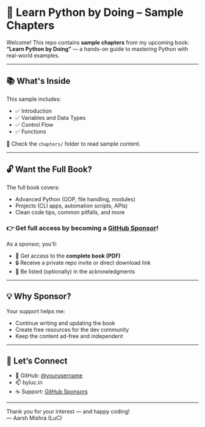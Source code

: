 # 📘 Learn Python by Doing – Sample Chapters

Welcome! This repo contains **sample chapters** from my upcoming book:  
**“Learn Python by Doing”** — a hands-on guide to mastering Python with real-world examples.

---

## 📚 What's Inside

This sample includes:
- ✅ Introduction
- ✅ Variables and Data Types
- ✅ Control Flow
- ✅ Functions

📁 Check the `chapters/` folder to read sample content.

---

## 🔓 Want the Full Book?

The full book covers:
- Advanced Python (OOP, file handling, modules)
- Projects (CLI apps, automation scripts, APIs)
- Clean code tips, common pitfalls, and more

### 👉 Get full access by becoming a [GitHub Sponsor](https://github.com/sponsors/yourusername)!

As a sponsor, you'll:
- 📘 Get access to the **complete book (PDF)**
- 🔒 Receive a private repo invite or direct download link
- 💬 Be listed (optionally) in the acknowledgments

---

## 💡 Why Sponsor?

Your support helps me:
- Continue writing and updating the book
- Create free resources for the dev community
- Keep the content ad-free and independent

---

## 🚀 Let’s Connect

- 🔗 GitHub: [@yourusername](https://github.com/LuC-9)
- 📫 byluc.in
- ☕ Support: [GitHub Sponsors](https://github.com/sponsors/LuC-9)

---

Thank you for your interest — and happy coding!  
— Aarsh Mishra (LuC)
